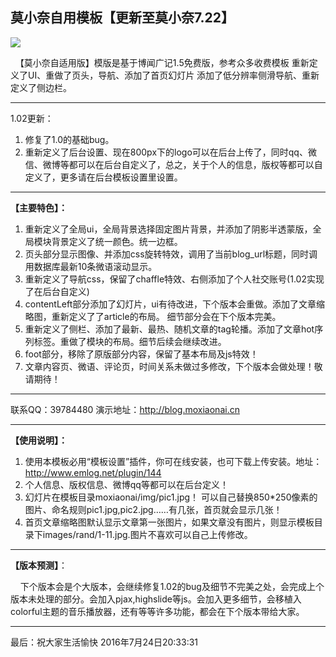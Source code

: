 ## 莫小奈自用模板【更新至莫小奈7.22】 

 ![](http://7xpe18.com1.z0.glb.clouddn.com/ziyong.jpg)

&nbsp;&nbsp;【莫小奈自适用版】模版是基于博闻广记1.5免费版，参考众多收费模板
重新定义了UI、重做了页头，导航、添加了首页幻灯片
添加了低分辨率侧滑导航、重新定义了侧边栏。 
 
---
1.02更新：

 1. 修复了1.0的基础bug。
 2. 重新定义了后台设置、现在800px下的logo可以在后台上传了，同时qq、微信、微博等都可以在后台自定义了，总之，关于个人的信息，版权等都可以自定义了，更多请在后台模板设置里设置。

---
**【主要特色】：**

 1. 重新定义了全局ui，全局背景选择固定图片背景，并添加了阴影半透蒙版，全局模块背景定义了统一颜色。统一边框。
 2. 页头部分显示图像、并添加css旋转特效，调用了当前blog_url标题，同时调用数据库最新10条微语滚动显示。
 3. 重新定义了导航css，保留了chaffle特效、右侧添加了个人社交账号(1.02实现了在后台自定义)
 4. contentLeft部分添加了幻灯片，ui有待改进，下个版本会重做。添加了文章缩略图，重新定义了了article的布局。
  细节部分会在下个版本完美。
 5. 重新定义了侧栏、添加了最新、最热、随机文章的tag轮播。添加了文章hot序列标签。重做了模块的布局。细节后续会继续改进。
 6. foot部分，移除了原版部分内容，保留了基本布局及js特效！
 7. 文章内容页、微语、评论页，时间关系未做过多修改，下个版本会做处理！敬请期待！

---

 联系QQ：39784480
演示地址：http://blog.moxiaonai.cn

---

**【使用说明】：**

1. 使用本模板必用“模板设置”插件，你可在线安装，也可下载上传安装。地址：http://www.emlog.net/plugin/144
2. 个人信息、版权信息、微博qq等都可以在后台定义！
3. 幻灯片在模板目录moxiaonai/img/pic1.jpg！ 可以自己替换850*250像素的图片、命名规则pic1.jpg,pic2.jpg……有几张，首页就会显示几张！
4. 首页文章缩略图默认显示文章第一张图片，如果文章没有图片，则显示模板目录下images/rand/1-11.jpg.图片不喜欢可以自己上传修改。
  
--- 
**【版本预测】**：

&nbsp; &nbsp;&nbsp;下个版本会是个大版本，会继续修复1.02的bug及细节不完美之处，会完成上个版本未处理的部分。会加入pjax,highslide等js。会加入更多细节，会移植入colorful主题的音乐播放器，还有等等许多功能，都会在下个版本带给大家。

---
最后：祝大家生活愉快
2016年7月24日20:33:31

  


